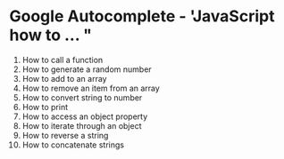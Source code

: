 # Google Autocomplete - 'JavaScript how to ... "

1. How to call a function
2. How to generate a random number
3. How to add to an array
4. How to remove an item from an array
5. How to convert string to number
6. How to print
7. How to access an object property
8. How to iterate through an object
9. How to reverse a string
10. How to concatenate strings
